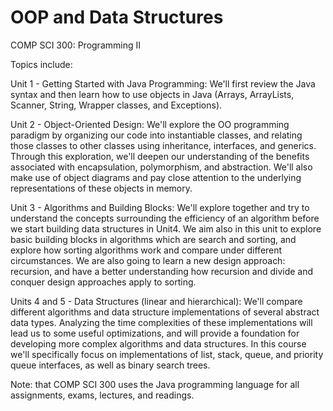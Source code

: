 # OOP and Data Structures

COMP SCI 300: Programming II

Topics include: 

  Unit 1 - Getting Started with Java Programming: We'll first review  the Java syntax and then learn how to use objects in Java (Arrays, ArrayLists, Scanner, String, Wrapper classes, and Exceptions).

  Unit 2 - Object-Oriented Design: We'll explore the OO programming paradigm by organizing our code into instantiable classes, and relating those classes to other classes using inheritance, interfaces, and generics.  Through this exploration, we'll deepen our understanding of the benefits associated with encapsulation, polymorphism, and abstraction.  We'll also make use of object diagrams and pay close attention to the underlying representations of these objects in memory.

  Unit 3 - Algorithms and Building Blocks: We'll explore together and try to understand the concepts surrounding the efficiency of an algorithm before we start building data structures in Unit4. We aim also in this unit to explore basic building blocks in algorithms which are search and sorting, and explore how sorting algorithms work and compare under different circumstances. We are also going to learn a new design approach: recursion, and have a better understanding how recursion and divide and conquer design approaches apply to sorting.

  Units 4 and 5 - Data Structures (linear and hierarchical): We'll compare different algorithms and data structure implementations of several abstract data types.  Analyzing the time complexities of these implementations will lead us to some useful optimizations, and will provide a foundation for developing more complex algorithms and data structures.  In this course we'll specifically focus on implementations of list, stack, queue, and priority queue interfaces, as well as binary search trees.

  Note: that COMP SCI 300 uses the Java programming language for all assignments, exams, lectures, and readings.

